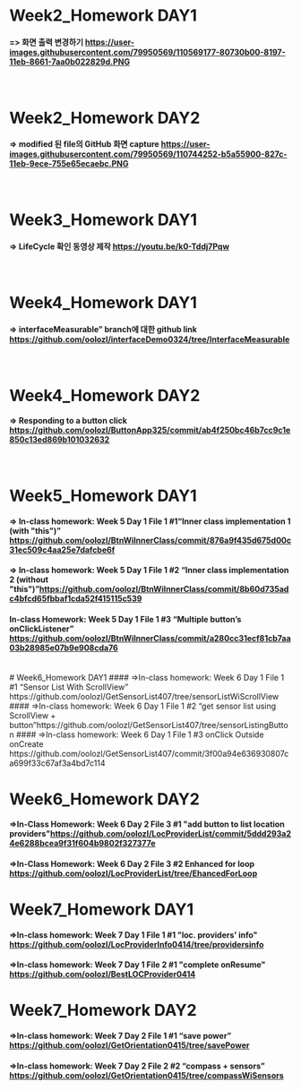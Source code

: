 # Week2_Homework DAY1
#### => 화면 출력 변경하기 https://user-images.githubusercontent.com/79950569/110569177-80730b00-8197-11eb-8661-7aa0b022829d.PNG
<br>

# Week2_Homework DAY2
#### => modified 된 file의 GitHub 화면 capture https://user-images.githubusercontent.com/79950569/110744252-b5a55900-827c-11eb-9ece-755e65ecaebc.PNG
<br>

# Week3_Homework DAY1
#### => LifeCycle 확인 동영상 제작 https://youtu.be/k0-Tddj7Pqw
<br>

# Week4_Homework DAY1
#### => interfaceMeasurable” branch에 대한 github link https://github.com/oolozl/interfaceDemo0324/tree/InterfaceMeasurable
<br>

# Week4_Homework DAY2
#### => Responding to a button click https://github.com/oolozl/ButtonApp325/commit/ab4f250bc46b7cc9c1e850c13ed869b101032632
<br>

# Week5_Homework DAY1
#### => In-class homework: Week 5 Day 1 File 1 #1“Inner class implementation 1 (with "this")” https://github.com/oolozl/BtnWilnnerClass/commit/876a9f435d675d00c31ec509c4aa25e7dafcbe6f

#### => In-class homework: Week 5 Day 1 File 1 #2 “Inner class implementation 2 (without "this")”https://github.com/oolozl/BtnWilnnerClass/commit/8b60d735adc4bfcd65fbbaf1cda52f415115c539

#### In-class Homework: Week 5 Day 1 File 1 #3 “Multiple button’s onClickListener”      https://github.com/oolozl/BtnWilnnerClass/commit/a280cc31ecf81cb7aa03b28985e07b9e908cda76
<br>
# Week6_Homework DAY1
#### =>In-class homework: Week 6 Day 1 File 1 #1 “Sensor List With ScrollView” https://github.com/oolozl/GetSensorList407/tree/sensorListWiScrollView
#### =>In-class homework: Week 6 Day 1 File 1 #2 “get sensor list using ScrollView + button”https://github.com/oolozl/GetSensorList407/tree/sensorListingButton
#### =>In-class homework: Week 6 Day 1 File 1 #3 onClick Outside onCreate https://github.com/oolozl/GetSensorList407/commit/3f00a94e636930807ca699f33c67af3a4bd7c114

# Week6_Homework DAY2
#### =>In-Class Homework: Week 6 Day 2 File 3 #1 "add button to list location providers"https://github.com/oolozl/LocProviderList/commit/5ddd293a24e6288bcea9f31f604b9802f327377e
#### =>In-Class Homework: Week 6 Day 2 File 3 #2 Enhanced for loop https://github.com/oolozl/LocProviderList/tree/EhancedForLoop

# Week7_Homework DAY1
#### =>In-class homework: Week 7 Day 1 File 1 #1 "loc. providers' info" https://github.com/oolozl/LocProviderInfo0414/tree/providersinfo
#### =>In-class homework: Week 7 Day 1 File 2 #1 "complete onResume" https://github.com/oolozl/BestLOCProvider0414

# Week7_Homework DAY2
#### =>In-class homework: Week 7 Day 2 File 1 #1 “save power” https://github.com/oolozl/GetOrientation0415/tree/savePower
#### =>In-class homework: Week 7 Day 2 File 2 #2 “compass + sensors” https://github.com/oolozl/GetOrientation0415/tree/compassWiSensors


 


